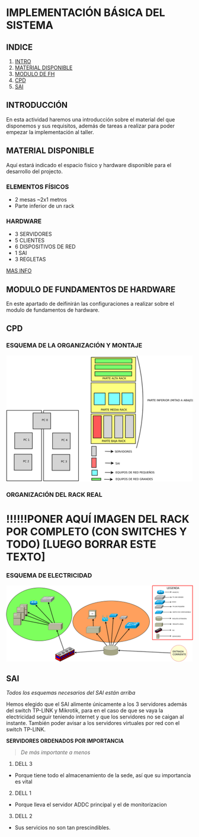 # IMPLEMENTACIÓN BÁSICA DEL SISTEMA

## INDICE

1. [INTRO](#introducción)
2. [MATERIAL DISPONIBLE](#material-disponible)
3. [MODULO DE FH](#modulo-de-fundamentos-de-hardware)
  1. [CPD](#cpd)
  2. [SAI](#sai)

## INTRODUCCIÓN

En esta actividad haremos una introducción sobre el material del que disponemos y sus requisitos, además de tareas a realizar para poder empezar la implementación al taller.

## MATERIAL DISPONIBLE

Aquí estará indicado el espacio fisico y hardware disponible para el desarrollo del projecto.

### ELEMENTOS FÍSICOS

- 2 mesas ~2x1 metros
- Parte inferior de un rack

### HARDWARE

- 3 SERVIDORES
- 5 CLIENTES
- 6 DISPOSITIVOS DE RED
- 1 SAI
- 3 REGLETAS

[MAS INFO](inventari.md)

## MODULO DE FUNDAMENTOS DE HARDWARE

En este apartado de deifinirán las configuraciones a realizar sobre el modulo de fundamentos de hardware.

## CPD

### ESQUEMA DE LA ORGANIZACIÓN Y MONTAJE

![](../img/organizacionEquipos.svg)

### ORGANIZACIÓN DEL RACK REAL

# !!!!!!PONER AQUÍ IMAGEN DEL RACK POR COMPLETO (CON SWITCHES Y TODO) [LUEGO BORRAR ESTE TEXTO]

### ESQUEMA DE ELECTRICIDAD

![](../img/diagramaDeElectricidad.svg)

## SAI

_Todos los esquemas necesarios del SAI están arriba_

Hemos elegido que el SAI alimente únicamente a los 3 servidores además del switch TP-LINK y Mikrotik, para en el caso de que se vaya la electricidad seguir teniendo internet y que los servidores no se caigan al instante. También poder avisar a los servidores virtuales por red con el switch TP-LINK.

**SERVIDORES ORDENADOS POR IMPORTANCIA**

> _De más importante a menos_

1. DELL 3
  - Porque tiene todo el almacenamiento de la sede, así que su importancia es vital
2. DELL 1
  - Porque lleva el servidor ADDC principal y el de monitorizacion
3. DELL 2
  - Sus servicios no son tan prescindibles.
